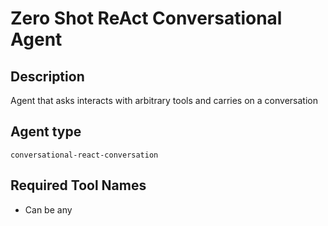 # Zero Shot ReAct Conversational Agent

## Description

Agent that asks interacts with arbitrary tools and carries on a conversation

## Agent type

`conversational-react-conversation`

## Required Tool Names

- Can be any
